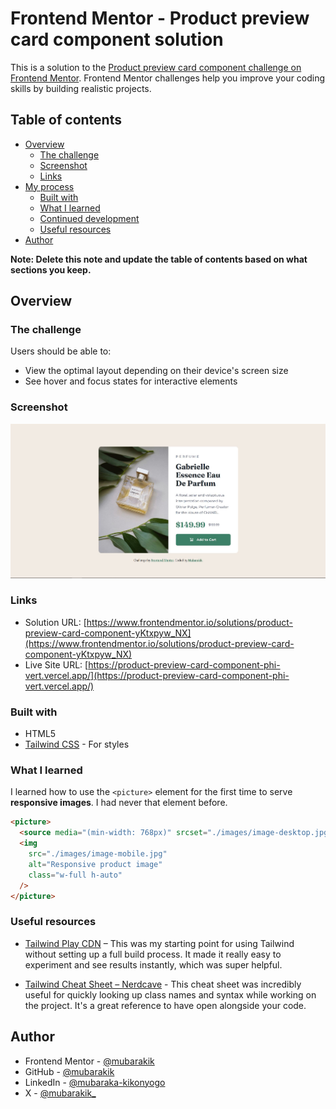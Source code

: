 # Frontend Mentor - Product preview card component solution

This is a solution to the [Product preview card component challenge on Frontend Mentor](https://www.frontendmentor.io/challenges/product-preview-card-component-GO7UmttRfa). Frontend Mentor challenges help you improve your coding skills by building realistic projects.

## Table of contents

- [Overview](#overview)
  - [The challenge](#the-challenge)
  - [Screenshot](#screenshot)
  - [Links](#links)
- [My process](#my-process)
  - [Built with](#built-with)
  - [What I learned](#what-i-learned)
  - [Continued development](#continued-development)
  - [Useful resources](#useful-resources)
- [Author](#author)

**Note: Delete this note and update the table of contents based on what sections you keep.**

## Overview

### The challenge

Users should be able to:

- View the optimal layout depending on their device's screen size
- See hover and focus states for interactive elements

### Screenshot

![](./screenshot.JPG)

### Links

- Solution URL: [https://www.frontendmentor.io/solutions/product-preview-card-component-yKtxpyw_NX](https://www.frontendmentor.io/solutions/product-preview-card-component-yKtxpyw_NX)
- Live Site URL: [https://product-preview-card-component-phi-vert.vercel.app/](https://product-preview-card-component-phi-vert.vercel.app/)

### Built with

- HTML5
- [Tailwind CSS](https://tailwindcss.com/) - For styles

### What I learned

I learned how to use the `<picture>` element for the first time to serve **responsive images**. I had never that element before.

```html
<picture>
  <source media="(min-width: 768px)" srcset="./images/image-desktop.jpg" />
  <img
    src="./images/image-mobile.jpg"
    alt="Responsive product image"
    class="w-full h-auto"
  />
</picture>
```

### Useful resources

- [Tailwind Play CDN](https://tailwindcss.com/docs/installation/play-cdn) – This was my starting point for using Tailwind without setting up a full build process. It made it really easy to experiment and see results instantly, which was super helpful.

- [Tailwind Cheat Sheet – Nerdcave](https://nerdcave.com/tailwind-cheat-sheet) - This cheat sheet was incredibly useful for quickly looking up class names and syntax while working on the project. It's a great reference to have open alongside your code.

## Author

- Frontend Mentor - [@mubarakik](https://www.frontendmentor.io/profile/mubarakik)
- GitHub - [@mubarakik](https://github.com/mubarakik)
- LinkedIn - [@mubaraka-kikonyogo](https://www.linkedin.com/in/mubaraka-kikonyogo-950010271)
- X - [@mubarakik\_](https://twitter.com/mubarakik_)
